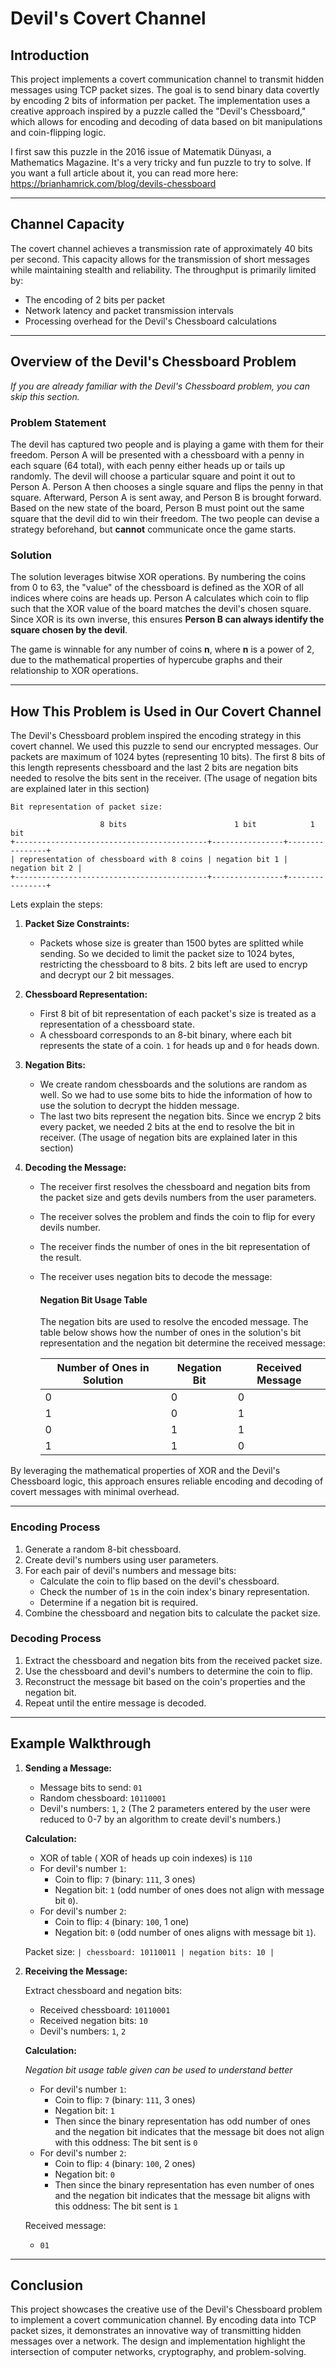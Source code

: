 # Devil's Covert Channel

## Introduction

This project implements a covert communication channel to transmit hidden messages using TCP packet sizes. The goal is to send binary data covertly by encoding 2 bits of information per packet. The implementation uses a creative approach inspired by a puzzle called the "Devil's Chessboard," which allows for encoding and decoding of data based on bit manipulations and coin-flipping logic.

I first saw this puzzle in the 2016 issue of Matematik Dünyası, a Mathematics Magazine. It's a very tricky and fun puzzle to try to solve. If you want a full article about it, you can read more here: https://brianhamrick.com/blog/devils-chessboard

---

## Channel Capacity

The covert channel achieves a transmission rate of approximately 40 bits per second. This capacity allows for the transmission of short messages while maintaining stealth and reliability. The throughput is primarily limited by:
- The encoding of 2 bits per packet
- Network latency and packet transmission intervals
- Processing overhead for the Devil's Chessboard calculations

---

## Overview of the Devil's Chessboard Problem

*If you are already familiar with the Devil's Chessboard problem, you can skip this section.*

### Problem Statement

The devil has captured two people and is playing a game with them for their freedom. Person A will be presented with a chessboard with a penny in each square (64 total), with each penny either heads up or tails up randomly. The devil will choose a particular square and point it out to Person A. Person A then chooses a single square and flips the penny in that square. Afterward, Person A is sent away, and Person B is brought forward. Based on the new state of the board, Person B must point out the same square that the devil did to win their freedom. The two people can devise a strategy beforehand, but **cannot** communicate once the game starts.

### Solution

The solution leverages bitwise XOR operations. By numbering the coins from 0 to 63, the "value" of the chessboard is defined as the XOR of all indices where coins are heads up. Person A calculates which coin to flip such that the XOR value of the board matches the devil's chosen square. Since XOR is its own inverse, this ensures **Person B can always identify the square chosen by the devil**.

The game is winnable for any number of coins **n**, where  **n**  is a power of 2, due to the mathematical properties of hypercube graphs and their relationship to XOR operations.

---

## How This Problem is Used in Our Covert Channel

The Devil's Chessboard problem inspired the encoding strategy in this covert channel. We used this puzzle to send our encrypted messages. Our packets are maximum of 1024 bytes (representing 10 bits). The first 8 bits of this length represents chessboard and the last 2 bits are negation bits needed to resolve the bits sent in the receiver. (The usage of negation bits are explained later in this section)

```
Bit representation of packet size:

                    8 bits                        1 bit            1 bit
+-------------------------------------------+----------------+----------------+
| representation of chessboard with 8 coins | negation bit 1 | negation bit 2 |
+-------------------------------------------+----------------+----------------+

```

Lets explain the steps:

1. **Packet Size Constraints:**

   - Packets whose size is greater than 1500 bytes are splitted while sending. So we decided to limit the packet size to 1024 bytes, restricting the chessboard to 8 bits. 2 bits left are used to encryp and decrypt our 2 bit messages.

2. **Chessboard Representation:**
   - First 8 bit of bit representation of each packet's size is treated as a representation of a chessboard state.
   - A chessboard corresponds to an 8-bit binary, where each bit represents the state of a coin. `1` for heads up and `0` for heads down.

3. **Negation Bits:**
   - We create random chessboards and the solutions are random as well. So we had to use some bits to hide the information of how to use the solution to decrypt the hidden message.
   - The last two bits represent the negation bits. Since we encryp 2 bits every packet, we needed 2 bits at the end to resolve the bit in receiver. (The usage of negation bits are explained later in this section)

4. **Decoding the Message:**
   - The receiver first resolves the chessboard and negation bits from the packet size and gets devils numbers from the user parameters.
   - The receiver solves the problem and finds the coin to flip for every devils number.
   - The receiver finds the number of ones in the bit representation of the result.
   - The receiver uses negation bits to decode the message:
   
       #### Negation Bit Usage Table
    
        The negation bits are used to resolve the encoded message. The table below shows how the number of ones in the solution's bit representation and the negation bit determine the received message:
    
        | Number of Ones in Solution | Negation Bit | Received Message |
        |----------------------------|--------------|------------------|
        | 0                          | 0            | 0                |
        | 1                          | 0            | 1                |
        | 0                          | 1            | 1                |
        | 1                          | 1            | 0                |

By leveraging the mathematical properties of XOR and the Devil's Chessboard logic, this approach ensures reliable encoding and decoding of covert messages with minimal overhead.

---

### Encoding Process

1. Generate a random 8-bit chessboard.
2. Create devil's numbers using user parameters.
3. For each pair of devil's numbers and message bits:
   - Calculate the coin to flip based on the devil's chessboard.
   - Check the number of `1`s in the coin index's binary representation.
   - Determine if a negation bit is required.
4. Combine the chessboard and negation bits to calculate the packet size.

### Decoding Process

1. Extract the chessboard and negation bits from the received packet size.
2. Use the chessboard and devil's numbers to determine the coin to flip.
3. Reconstruct the message bit based on the coin's properties and the negation bit.
4. Repeat until the entire message is decoded.

---

## Example Walkthrough

1. **Sending a Message:**

   - Message bits to send: `01`
   - Random chessboard: `10110001`
   - Devil's numbers: `1`, `2` (The 2 parameters entered by the user were reduced to 0-7 by an algorithm to create devil's numbers.)

   **Calculation:**
   
   - XOR of table ( XOR of heads up coin indexes) is `110`
   - For devil's number `1`:
     - Coin to flip: `7` (binary: `111`, 3 ones)
     - Negation bit: `1` (odd number of ones does not align with message bit `0`).
   - For devil's number `2`:
     - Coin to flip: `4` (binary: `100`, 1 one)
     - Negation bit: `0` (odd number of ones aligns with message bit `1`).

   Packet size:
   `| chessboard: 10110011 | negation bits: 10 |`

2. **Receiving the Message:**

   Extract chessboard and negation bits:

   - Received chessboard: `10110001`
   - Received negation bits: `10`
   - Devil's numbers: `1`, `2`

   **Calculation:**
   
   *Negation bit usage table given can be used to understand better*
   - For devil's number `1`:
     - Coin to flip: `7` (binary: `111`, 3 ones)
     - Negation bit: `1`
     - Then since the binary representation has odd number of ones and the negation bit indicates that the message bit does not align with this oddness: The bit sent is `0`
   - For devil's number `2`:
     - Coin to flip: `4` (binary: `100`, 2 ones)
     - Negation bit: `0`
     - Then since the binary representation has even number of ones and the negation bit indicates that the message bit aligns with this oddness: The bit sent is `1`  

    Received message:
    - `01`

---

## Conclusion

This project showcases the creative use of the Devil's Chessboard problem to implement a covert communication channel. By encoding data into TCP packet sizes, it demonstrates an innovative way of transmitting hidden messages over a network. The design and implementation highlight the intersection of computer networks, cryptography, and problem-solving.
